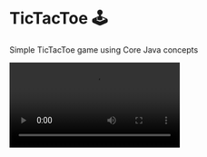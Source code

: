 # TicTacToe 🕹
Simple TicTacToe game using Core Java concepts
<div>
  <video controls>
  <source src="[movie.mp4](https://github.com/BasavarajAili1/TicTacToe-Game/blob/main/TicTacToe-src-c.mp4)" type="video/mp4">
  Your browser does not support the video tag.
</video>
</div>
